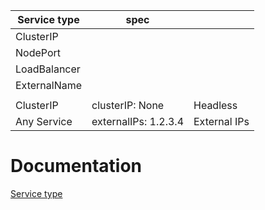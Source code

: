 | Service type | spec |  |
| --- | --- | --- |
| ClusterIP |  |  |
| NodePort |  |  |
| LoadBalancer |  |  |
| ExternalName |  |  |
|  |  |  |
| ClusterIP | clusterIP: None | Headless |
| Any Service | externalIPs: 1.2.3.4 | External IPs |

# Documentation
[Service type](https://kubernetes.io/docs/concepts/services-networking/service/#publishing-services-service-types)
